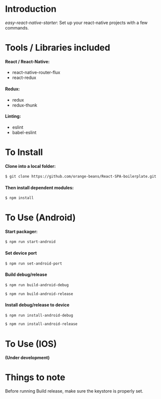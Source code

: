 # Introduction
*easy-react-native-starter*:
Set up your react-native projects with a few commands.

# Tools / Libraries included

#### React / React-Native:
* react-native-router-flux
* react-redux

#### Redux:
* redux
* redux-thunk

#### Linting:
* eslint
* babel-eslint


# To Install
#### Clone into a local folder:
```bash
$ git clone https://github.com/orange-beans/React-SPA-boilerplate.git
```
#### Then install dependent modules:
```bash
$ npm install
```

# To Use (Android)
#### Start packager:
```bash
$ npm run start-android
```

#### Set device port
```bash
$ npm run set-android-port
```

#### Build debug/release
```bash
$ npm run build-android-debug
```
```bash
$ npm run build-android-release
```

#### Install debug/release to device
```bash
$ npm run install-android-debug
```
```bash
$ npm run install-android-release
```

# To Use (IOS)
#### (Under development)


# Things to note
Before running Build release, make sure the keystore is properly set.